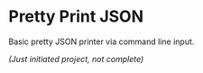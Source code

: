 Pretty Print JSON
=============

Basic pretty JSON printer via command line input.  

*(Just initiated project, not complete)*